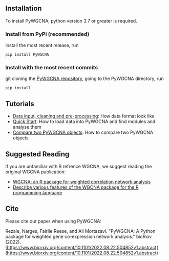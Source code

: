 ## Installation

To install PyWGCNA, python version 3.7 or greater is required.

### Install from PyPi (recommended)
Install the most recent release, run

`pip install PyWGCNA`

### Install with the most recent commits
git cloning the [PyWGCNA repository](https://github.com/mortazavilab/PyWGCNA), going to the PyWGCNA directory, run

`pip install .`

## Tutorials

- [Data input, cleaning and pre-processing](tutorials/Data_format.md): How data format look like
- [Quick Start](tutorials/Quick_Start.md): How to load data into PyWGCNA and find modules and analyse them
- [Compare two PyWGCNA objects](tutorials/Comparison.md): How to compare two PyWGCNA objects

## Suggested Reading

If you are unfamiliar with R refrence WGCNA, we suggest reading the original WGCNA publication:

- [WGCNA: an R package for weighted correlation network analysis](https://bmcbioinformatics.biomedcentral.com/articles/10.1186/1471-2105-9-559)
- [Describe various features of the WGCNA package for the R programming language](https://peterlangfelder.com/)

## Cite

Please cite our paper when using PyWGCNA:

Rezaie, Narges, Fairlie Reese, and Ali Mortazavi. "PyWGCNA: A Python package for weighted gene co-expression network analysis." bioRxiv (2022).
[https://www.biorxiv.org/content/10.1101/2022.08.22.504852v1.abstract](https://www.biorxiv.org/content/10.1101/2022.08.22.504852v1.abstract)

